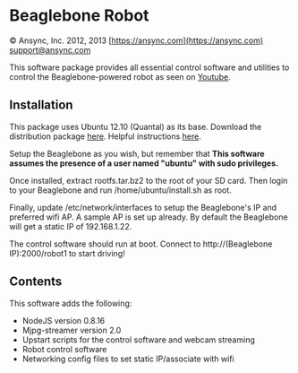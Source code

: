 Beaglebone Robot
================
&copy; Ansync, Inc. 2012, 2013
[https://ansync.com](https://ansync.com)
[support@ansync.com](mailto:support@ansync.com)

This software package provides all essential control software and utilities to
control the Beaglebone-powered robot as seen on [Youtube](http://youtu.be/6dFpoP_fFSo).

Installation
------------
This package uses Ubuntu 12.10 (Quantal) as its base.  Download the distribution
package [here](http://rcn-ee.net/deb/rootfs/quantal/ubuntu-12.10-r2-minimal-armhf-2012-11-29.tar.xz).
Helpful instructions [here](http://embeddedprogrammer.blogspot.com/2012/10/beaglebone-installing-ubuntu-1210.html).

Setup the Beaglebone as you wish, but remember that **This software assumes the
presence of a user named "ubuntu" with sudo privileges.**

Once installed, extract rootfs.tar.bz2 to the root of your SD card.  Then login
to your Beaglebone and run /home/ubuntu/install.sh as root.

Finally, update /etc/network/interfaces to setup the Beaglebone's IP and
preferred wifi AP.  A sample AP is set up already.  By default the
Beaglebone will get a static IP of 192.168.1.22.

The control software should run at boot.  Connect to
http://(Beaglebone IP):2000/robot1 to start driving!

Contents
--------
This software adds the following:
* NodeJS version 0.8.16
* Mjpg-streamer version 2.0
* Upstart scripts for the control software and webcam streaming
* Robot control software
* Networking config files to set static IP/associate with wifi
